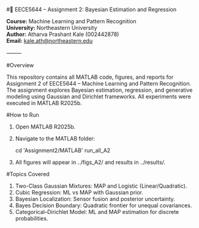 #🧠 EECE5644 – Assignment 2: Bayesian Estimation and Regression

**Course:** Machine Learning and Pattern Recognition  
**University:** Northeastern University  
**Author:** Atharva Prashant Kale (002442878)  
**Email:** kale.ath@northeastern.edu  

⸻

#Overview

This repository contains all MATLAB code, figures, and reports for Assignment 2 of EECE5644 – Machine Learning and Pattern Recognition.
The assignment explores Bayesian estimation, regression, and generative modeling using Gaussian and Dirichlet frameworks.
All experiments were executed in MATLAB R2025b.

#How to Run
1.	Open MATLAB R2025b.
2.	Navigate to the MATLAB folder:

    cd 'Assignment2/MATLAB'
    run_all_A2

3.	All figures will appear in ../figs_A2/ and results in ../results/.

#Topics Covered
1.	Two-Class Gaussian Mixtures: MAP and Logistic (Linear/Quadratic).
2.	Cubic Regression: ML vs MAP with Gaussian prior.
3.	Bayesian Localization: Sensor fusion and posterior uncertainty.
4.	Bayes Decision Boundary: Quadratic frontier for unequal covariances.
5.	Categorical–Dirichlet Model: ML and MAP estimation for discrete probabilities.
